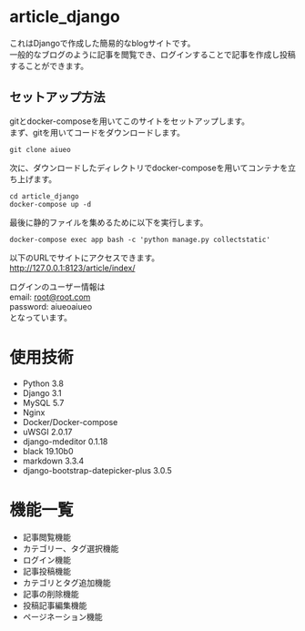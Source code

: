 # article_django

これはDjangoで作成した簡易的なblogサイトです。  
一般的なブログのように記事を閲覧でき、ログインすることで記事を作成し投稿することができます。

## セットアップ方法
gitとdocker-composeを用いてこのサイトをセットアップします。  
まず、gitを用いてコードをダウンロードします。
~~~
git clone aiueo
~~~  
次に、ダウンロードしたディレクトリでdocker-composeを用いてコンテナを立ち上げます。
~~~
cd article_django
docker-compose up -d
~~~  
最後に静的ファイルを集めるために以下を実行します。  
~~~
docker-compose exec app bash -c 'python manage.py collectstatic'
~~~  
以下のURLでサイトにアクセスできます。  
http://127.0.0.1:8123/article/index/  

ログインのユーザー情報は  
email: root@root.com  
password: aiueoaiueo  
となっています。

# 使用技術
- Python 3.8
- Django 3.1
- MySQL 5.7
- Nginx
- Docker/Docker-compose
- uWSGI 2.0.17
- django-mdeditor 0.1.18
- black 19.10b0
- markdown 3.3.4
- django-bootstrap-datepicker-plus 3.0.5

# 機能一覧

- 記事閲覧機能
- カテゴリー、タグ選択機能
- ログイン機能
- 記事投稿機能
- カテゴリとタグ追加機能
- 記事の削除機能
- 投稿記事編集機能
- ページネーション機能 

